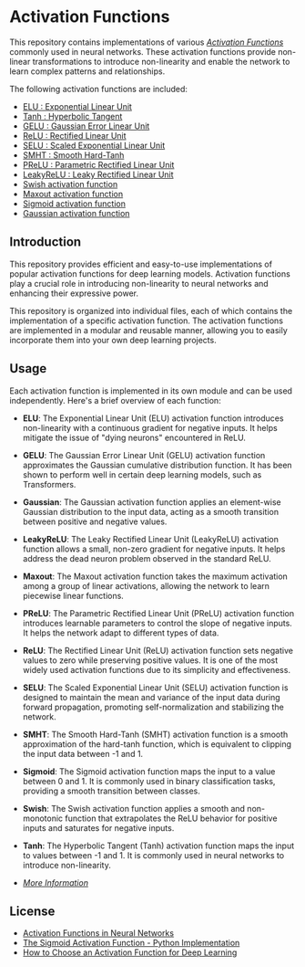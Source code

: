 # Activation Functions

   This repository contains implementations of various [*Activation Functions*](https://en.wikipedia.org/wiki/Activation_function) commonly used in neural networks.
   These activation functions provide non-linear transformations to introduce non-linearity and enable the 
   network to learn complex patterns and relationships.


   The following activation functions are included:

   * [ELU  : Exponential Linear Unit](Source%20Code/ELU.py)
   * [Tanh : Hyperbolic Tangent](Source%20Code/Tanh.py)
   * [GELU : Gaussian Error Linear Unit](Source%20Code/GELU.py)
   * [ReLU : Rectified Linear Unit](Source%20Code/ReLU.py)
   * [SELU : Scaled Exponential Linear Unit](Source%20Code/SELU.py)
   * [SMHT : Smooth Hard-Tanh](Source%20Code/SMHT.py)
   * [PReLU : Parametric Rectified Linear Unit](Source%20Code/PReLU.py)
   * [LeakyReLU : Leaky Rectified Linear Unit](Source%20Code/LeakyReLU.py)
   * [Swish activation function](Source%20Code/Swish.py)
   * [Maxout activation function](Source%20Code/Maxout.py)
   * [Sigmoid activation function](Source%20Code/Sigmoid.py)
   * [Gaussian activation function](Source%20Code/Gaussian.py)


## Introduction

   This repository provides efficient and easy-to-use implementations of popular activation functions for deep learning models. 
   Activation functions play a crucial role in introducing non-linearity to neural networks and enhancing their expressive power.

   This repository is organized into individual files, each of which contains the implementation of a specific activation function. 
   The activation functions are implemented in a modular and reusable manner, allowing you to easily incorporate them into your own deep learning projects.

## Usage

   Each activation function is implemented in its own module and can be used independently. 
   Here's a brief overview of each function:

   - **ELU**: The Exponential Linear Unit (ELU) activation function introduces non-linearity with a continuous gradient for negative inputs. It helps mitigate the issue of "dying neurons" encountered in ReLU.


   - **GELU**: The Gaussian Error Linear Unit (GELU) activation function approximates the Gaussian cumulative distribution function. It has been shown to perform well in certain deep learning models, such as Transformers.


   - **Gaussian**: The Gaussian activation function applies an element-wise Gaussian distribution to the input data, acting as a smooth transition between positive and negative values.


   - **LeakyReLU**: The Leaky Rectified Linear Unit (LeakyReLU) activation function allows a small, non-zero gradient for negative inputs. It helps address the dead neuron problem observed in the standard ReLU.


   - **Maxout**: The Maxout activation function takes the maximum activation among a group of linear activations, allowing the network to learn piecewise linear functions.


   - **PReLU**: The Parametric Rectified Linear Unit (PReLU) activation function introduces learnable parameters to control the slope of negative inputs. It helps the network adapt to different types of data.


   - **ReLU**: The Rectified Linear Unit (ReLU) activation function sets negative values to zero while preserving positive values. It is one of the most widely used activation functions due to its simplicity and effectiveness.


   - **SELU**: The Scaled Exponential Linear Unit (SELU) activation function is designed to maintain the mean and variance of the input data during forward propagation, promoting self-normalization and stabilizing the network.


   - **SMHT**: The Smooth Hard-Tanh (SMHT) activation function is a smooth approximation of the hard-tanh function, which is equivalent to clipping the input data between -1 and 1.


   - **Sigmoid**: The Sigmoid activation function maps the input to a value between 0 and 1. It is commonly used in binary classification tasks, providing a smooth transition between classes.


   - **Swish**: The Swish activation function applies a smooth and non-monotonic function that extrapolates the ReLU behavior for positive inputs and saturates for negative inputs.


   - **Tanh**: The Hyperbolic Tangent (Tanh) activation function maps the input to values between -1 and 1. It is commonly used in neural networks to introduce non-linearity.


   * [*More Information*](https://www.geeksforgeeks.org/activation-functions-neural-networks/)


## License

   * [Activation Functions in Neural Networks](https://www.v7labs.com/blog/neural-networks-activation-functions)
   * [The Sigmoid Activation Function - Python Implementation](https://www.digitalocean.com/community/tutorials/sigmoid-activation-function-python)
   * [How to Choose an Activation Function for Deep Learning](https://machinelearningmastery.com/choose-an-activation-function-for-deep-learning/#:~:text=The%20hyperbolic%20tangent%20activation%20function,the%20range%20%2D1%20to%201.)